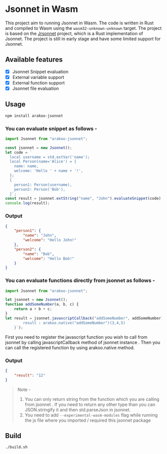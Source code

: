 # Jsonnet in Wasm

This project aim to running Jsonnet in Wasm. The code is written in Rust and compiled to Wasm using the `wasm32-unknown-unknown` target. The project is based on the [Jrsonnet](https://github.com/CertainLach/jrsonnet) project, which is a Rust implementation of Jsonnet. The project is still in early stage and have some limited support for Jsonnet.

## Available features

- [x] Jsonnet Snippet evaluation
- [x] External variable support
- [x] External function support
- [x] Jsonnet file evaluation

## Usage

```bash
npm install arakoo-jsonnet
```

### You can evaluate snippet as follows -

```javascript
import Jsonnet from "arakoo-jsonnet";

const jsonnet = new Jsonnet();
let code = `
  local username = std.extVar('name');
  local Person(name='Alice') = {
    name: name,
    welcome: 'Hello ' + name + '!',
  };
  {
    person1: Person(username),
    person2: Person('Bob'),
  }`;
const result = jsonnet.extString("name", "John").evaluateSnippet(code);
console.log(result);
```

### Output

```json
{
    "person1": {
        "name": "John",
        "welcome": "Hello John!"
    },
    "person2": {
        "name": "Bob",
        "welcome": "Hello Bob!"
    }
}
```

### You can evaluate functions directly from jsonnet as follows -

```javascript
import Jsonnet from "arakoo-jsonnet";

let jsonnet = new Jsonnet();
function addSomeNumber(a, b, c) {
    return a + b + c;
}
let result = jsonnet.javascriptCallback("addSomeNumber", addSomeNumber).evaluateSnippet(`{
        result : arakoo.native("addSomeNumber")(3,4,5)
    }`);
```

First you need to register the javascript function you wish to call from jsonnet by calling javascriptCallback method of jsonnet instance . Then you can call the registered function by using arakoo.native method.

### Output

```json
{
    "result": "12"
}
```

> Note -
>
> 1.  You can only return string from the function which you are calling from jsonnet . If you need to return any other type than you can JSON.stringify it and then std.parseJson in jsonnet.
> 2.  You need to add `--experimental-wasm-modules` flag while running the js file where you imported / required this jsonnet package

## Build

```bash
./build.sh
```
